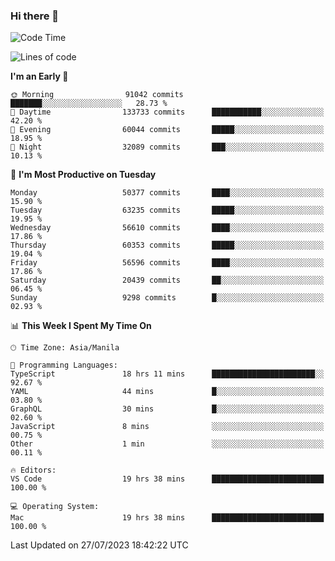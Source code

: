 ### Hi there 👋

<!--START_SECTION:waka-->
![Code Time](http://img.shields.io/badge/Code%20Time-4%2C182%20hrs%2022%20mins-blue)

![Lines of code](https://img.shields.io/badge/From%20Hello%20World%20I%27ve%20Written-115.1%20million%20lines%20of%20code-blue)

**I'm an Early 🐤** 

```text
🌞 Morning                91042 commits       ███████░░░░░░░░░░░░░░░░░░   28.73 % 
🌆 Daytime                133733 commits      ███████████░░░░░░░░░░░░░░   42.20 % 
🌃 Evening                60044 commits       █████░░░░░░░░░░░░░░░░░░░░   18.95 % 
🌙 Night                  32089 commits       ███░░░░░░░░░░░░░░░░░░░░░░   10.13 % 
```
📅 **I'm Most Productive on Tuesday** 

```text
Monday                   50377 commits       ████░░░░░░░░░░░░░░░░░░░░░   15.90 % 
Tuesday                  63235 commits       █████░░░░░░░░░░░░░░░░░░░░   19.95 % 
Wednesday                56610 commits       ████░░░░░░░░░░░░░░░░░░░░░   17.86 % 
Thursday                 60353 commits       █████░░░░░░░░░░░░░░░░░░░░   19.04 % 
Friday                   56596 commits       ████░░░░░░░░░░░░░░░░░░░░░   17.86 % 
Saturday                 20439 commits       ██░░░░░░░░░░░░░░░░░░░░░░░   06.45 % 
Sunday                   9298 commits        █░░░░░░░░░░░░░░░░░░░░░░░░   02.93 % 
```


📊 **This Week I Spent My Time On** 

```text
🕑︎ Time Zone: Asia/Manila

💬 Programming Languages: 
TypeScript               18 hrs 11 mins      ███████████████████████░░   92.67 % 
YAML                     44 mins             █░░░░░░░░░░░░░░░░░░░░░░░░   03.80 % 
GraphQL                  30 mins             █░░░░░░░░░░░░░░░░░░░░░░░░   02.60 % 
JavaScript               8 mins              ░░░░░░░░░░░░░░░░░░░░░░░░░   00.75 % 
Other                    1 min               ░░░░░░░░░░░░░░░░░░░░░░░░░   00.11 % 

🔥 Editors: 
VS Code                  19 hrs 38 mins      █████████████████████████   100.00 % 

💻 Operating System: 
Mac                      19 hrs 38 mins      █████████████████████████   100.00 % 
```


 Last Updated on 27/07/2023 18:42:22 UTC
<!--END_SECTION:waka-->


<!--
**rad182/rad182** is a ✨ _special_ ✨ repository because its `README.md` (this file) appears on your GitHub profile.

Here are some ideas to get you started:

- 🔭 I’m currently working on ...
- 🌱 I’m currently learning ...
- 👯 I’m looking to collaborate on ...
- 🤔 I’m looking for help with ...
- 💬 Ask me about ...
- 📫 How to reach me: ...
- 😄 Pronouns: ...
- ⚡ Fun fact: ...
-->
